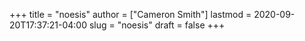 +++
title = "noesis"
author = ["Cameron Smith"]
lastmod = 2020-09-20T17:37:21-04:00
slug = "noesis"
draft = false
+++
